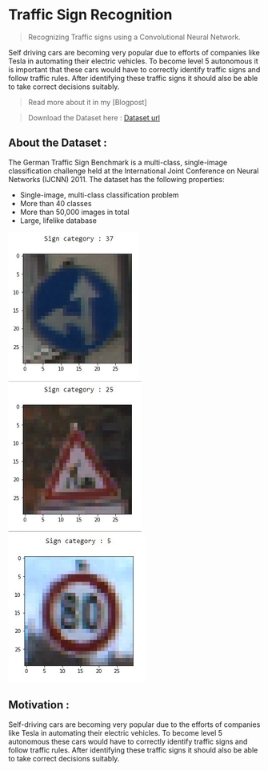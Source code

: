 # Traffic Sign Recognition
> Recognizing Traffic signs using a Convolutional Neural Network.

Self driving cars are becoming very popular due to efforts of companies like Tesla in automating their electric vehicles.
To become level 5 autonomous it is important that these cars would have to correctly identify traffic signs and follow traffic rules.
After identifying these traffic signs it should also be able to take correct decisions suitably.

> Read more about it in my [Blogpost]

> Download the Dataset here : [Dataset url](https://www.kaggle.com/meowmeowmeowmeowmeow/gtsrb-german-traffic-sign)

## About the Dataset :

The German Traffic Sign Benchmark is a multi-class, single-image classification challenge held at the International Joint Conference on Neural Networks (IJCNN) 2011. The dataset has the following properties:

- Single-image, multi-class classification problem
- More than 40 classes
- More than 50,000 images in total
- Large, lifelike database

![](images/01.jpg) ![](images/02.jpg) ![](images/03.jpg)

## Motivation :
Self-driving cars are becoming very popular due to the efforts of companies like Tesla in automating their electric vehicles. To become level 5 autonomous these cars would have to correctly identify traffic signs and follow traffic rules. After identifying these traffic signs it should also be able to take correct decisions suitably.
